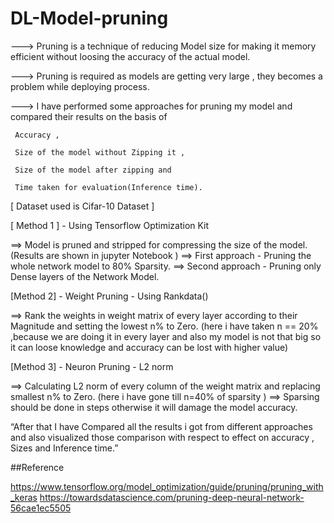 # DL-Model-pruning

---> Pruning is a technique of reducing Model size for making it memory efficient without loosing the accuracy of the actual model.

---> Pruning is required as models are getting very large , they becomes a problem while deploying process.

---> I have performed some approaches for pruning my model and compared their results on the basis of
     
     Accuracy ,
     
     Size of the model without Zipping it ,
     
     Size of the model after zipping and
     
     Time taken for evaluation(Inference time).

[ Dataset used is Cifar-10 Dataset ]

[ Method 1 ] - Using Tensorflow Optimization Kit

 ==> Model is pruned and stripped for compressing the size of the model.(Results are shown in jupyter Notebook )
 ==> First approach - Pruning the whole network model to 80% Sparsity.
 ==> Second approach - Pruning only Dense layers of the Network Model.

[Method 2] - Weight Pruning - Using Rankdata()

 ==> Rank the weights in weight matrix of every layer according to their Magnitude and setting the lowest n% to Zero. (here i have taken n == 20% ,because we are doing it in every layer and also my model is not that big so it can loose knowledge and accuracy can be lost with higher value)
 
[Method 3] - Neuron Pruning - L2 norm

==> Calculating L2 norm of every column of the weight matrix and replacing smallest n% to Zero. (here i  have gone till n=40% of sparsity )
==> Sparsing should be done in steps otherwise it will damage the model accuracy.


“After that I have Compared all the results i got from different approaches and also visualized those comparison with respect to effect on accuracy , Sizes and Inference time.”

##Reference

https://www.tensorflow.org/model_optimization/guide/pruning/pruning_with_keras
https://towardsdatascience.com/pruning-deep-neural-network-56cae1ec5505
